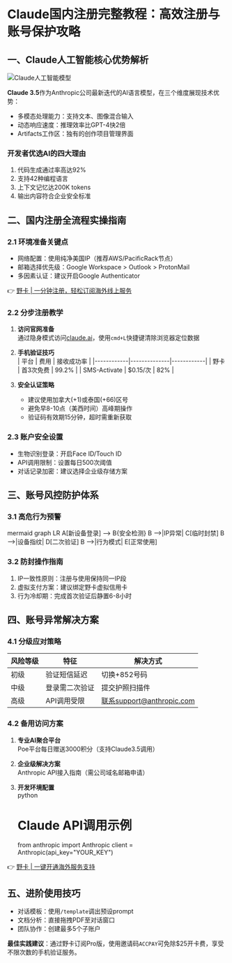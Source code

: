 # Claude国内注册完整教程：高效注册与账号保护攻略

## 一、Claude人工智能核心优势解析
![Claude人工智能模型](https://bbtdd.com/wp-content/uploads/img/2839993512.webp)

**Claude 3.5**作为Anthropic公司最新迭代的AI语言模型，在三个维度展现技术优势：
- 多模态处理能力：支持文本、图像混合输入
- 动态响应速度：推理效率比GPT-4快2倍
- Artifacts工作区：独有的创作项目管理界面

### 开发者优选AI的四大理由
1. 代码生成通过率高达92%
2. 支持42种编程语言
3. 上下文记忆达200K tokens
4. 输出内容符合企业安全标准

## 二、国内注册全流程实操指南

### 2.1 环境准备关键点
- 网络配置：使用纯净美国IP（推荐AWS/PacificRack节点）
- 邮箱选择优先级：Google Workspace > Outlook > ProtonMail
- 多因素认证：建议开启Google Authenticator

👉 [野卡 | 一分钟注册，轻松订阅海外线上服务](https://bbtdd.com/yeka)

### 2.2 分步注册教学
1. **访问官网准备**  
   通过隐身模式访问[claude.ai](https://claude.ai)，使用`cmd+L`快捷键清除浏览器定位数据

2. **手机验证技巧**  
   | 平台       | 费用         | 接收成功率 |
   |------------|--------------|------------|
   | 野卡    | 首3次免费    | 99.2%      |
   | SMS-Activate | $0.15/次    | 82%        |

3. **安全认证策略**
   - 建议使用加拿大(+1)或泰国(+66)区号
   - 避免早8-10点（美西时间）高峰期操作
   - 验证码有效期15分钟，超时需重新获取

### 2.3 账户安全设置
- 生物识别登录：开启Face ID/Touch ID
- API调用限制：设置每日500次阈值
- 对话记录加密：建议选择企业级存储方案

## 三、账号风控防护体系

### 3.1 高危行为预警
mermaid
graph LR
A[新设备登录] --> B{安全检测}
B -->|IP异常| C[临时封禁]
B -->|设备指纹| D[二次验证]
B -->|行为模式| E[正常使用]


### 3.2 防封操作指南
1. IP一致性原则：注册与使用保持同一IP段
2. 虚拟支付方案：建议绑定野卡虚拟信用卡
3. 行为冷却期：完成首次验证后静置6-8小时

## 四、账号异常解决方案

### 4.1 分级应对策略
| 风险等级 | 特征                  | 解决方式               |
|----------|-----------------------|------------------------|
| 初级     | 验证短信延迟          | 切换+852号码           |
| 中级     | 登录需二次验证        | 提交护照扫描件         |
| 高级     | API调用受限           | 联系support@anthropic.com |

### 4.2 备用访问方案
1. **专业AI聚合平台**  
   Poe平台每日赠送3000积分（支持Claude3.5调用）

2. **企业级解决方案**  
   Anthropic API接入指南（需公司域名邮箱申请）

3. **开发环境配置**  
   python
   # Claude API调用示例
   from anthropic import Anthropic
   client = Anthropic(api_key="YOUR_KEY")
   

👉 [野卡 | 一键开通海外服务支持](https://bbtdd.com/yeka)

## 五、进阶使用技巧
- 对话模板：使用`/template`调出预设prompt
- 文档分析：直接拖拽PDF至对话窗口
- 团队协作：创建最多5个子账户

**最佳实践建议**：通过野卡订阅Pro版，使用邀请码`ACCPAY`可免除$25开卡费，享受不限次数的手机验证服务。